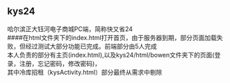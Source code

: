 ## kys24
哈尔滨正大钰河电子商城PC端，简称快又省24
<br>
####在html文件夹下的index.html打开首页，由于服务器到期，部分页面加载失败，但经过测试大部分功能已完成。前端部分由5人完成
<br>
本人负责的部分有主页(index.html),以及kys24/html/bowen文件夹下的页面(登录，注册，忘记密码，修改密码)，
<br>
其中冷库招租（kysActivity.html）部分最终从需求中剔除
